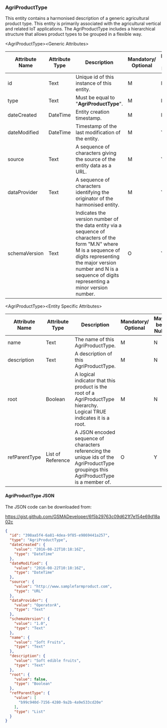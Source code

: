 ### AgriProductType

This entity contains a harmonised description of a generic agricultural product type. This entity is primarily associated with the agricultural vertical and related IoT applications. The AgriProductType includes a hierarchical structure that allows product types to be grouped in a flexible way.

&lt;AgriProductType&gt;&lt;Generic Attributes&gt;

| Attribute Name | Attribute Type | Description                                                                                                                                                                                                                             | Mandatory/ Optional | May be Null |
|----------------|----------------|-----------------------------------------------------------------------------------------------------------------------------------------------------------------------------------------------------------------------------------------|--------------------|-------------|
| id             | Text           | Unique id of this instance of this entity.                                                                                                                                                                                              | M                  | N           |
| type           | Text           | Must be equal to "**AgriProductType**".                                                                                                                                                                                                 | M                  | N           |
| dateCreated    | DateTime       | Entity creation timestamp.                                                                                                                                                                                                              | M                  | N           |
| dateModified   | DateTime       | Timestamp of the last modification of the entity.                                                                                                                                                                                       | M                  | Y           |
| source         | Text           | A sequence of characters giving the source of the entity data as a URL.                                                                                                                                                                 | M                  | Y           |
| dataProvider   | Text           | A sequence of characters identifying the originator of the harmonised entity.                                                                                                                                                           | M                  | Y           |
| schemaVersion  | Text           | Indicates the version number of the data entity via a sequence of characters of the form "M.N" where M is a sequence of digits representing the major version number and N is a sequence of digits representing a minor version number. | O                  | Y           |

&lt;AgriProductType&gt;&lt;Entity Specific Attributes&gt;

| Attribute Name | Attribute Type    | Description                                                                                                                            | Mandatory/ Optional | May be Null |
|----------------|-------------------|----------------------------------------------------------------------------------------------------------------------------------------|--------------------|-------------|
| name           | Text              | The name of this AgriProductType.                                                                                                      | M                  | N           |
| description    | Text              | A description of this AgriProductType.                                                                                                 | M                  | N           |
| root           | Boolean           | A logical indicator that this product is the root of a AgriProductType hierarchy. Logical TRUE indicates it is a root.                 | M                  | N           |
| refParentType  | List of Reference | A JSON encoded sequence of characters referencing the unique ids of the AgriProductType groupings this AgriProductType is a member of. | O                  | Y           |

#### AgriProductType JSON

The JSON code can be downloaded from:

<https://gist.github.com/GSMADeveloper/6f5b29763c09d621f7e154e69d18a02c>
```json
{
  "id": "398aa5f4-6a81-4dea-9f85-e9869441a257",
  "type": "AgriProductType",
  "dateCreated": {
    "value": "2016-08-22T10:18:16Z",
    "type": "DateTime"
  },
  "dateModified": {
    "value": "2016-08-22T10:18:16Z",
    "type": "DateTime"
  },
  "source": {
    "value": "http://www.samplefarmproduct.com",
    "type": "URL"
  },
  "dataProvider": {
    "value": "OperatorA",
    "type": "Text"
  },
  "schemaVersion": {
    "value": "1.0",
    "type": "Text"
  },
  "name": {
    "value": "Soft Fruits",
    "type": "Text"
  },
  "description": {
    "value": "Soft edible fruits",
    "type": "Text"
  },
  "root": {
    "value": false,
    "type": "Boolean"
  },
  "refParentType": {
    "value": [
      "b99c940d-7156-4280-9a2b-4a9e533cd20e"
    ],
    "type": "List"
  }
}
```
